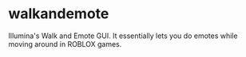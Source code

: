 # walkandemote

Illumina's Walk and Emote GUI. It essentially lets you do emotes while moving around in ROBLOX games.
